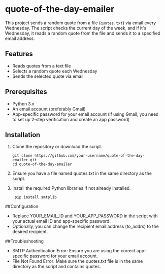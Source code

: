 # quote-of-the-day-emailer

This project sends a random quote from a file (`quotes.txt`) via email every Wednesday. The script checks the current day of the week, and if it's Wednesday, it reads a random quote from the file and sends it to a specified email address.

## Features

- Reads quotes from a text file
- Selects a random quote each Wednesday
- Sends the selected quote via email


## Prerequisites

- Python 3.x
- An email account (preferably Gmail)
- App-specific password for your email account (if using Gmail, you need to set up 2-step verification and create an app password)


## Installation

1. Clone the repository or download the script.

   ```
   git clone https://github.com/your-username/quote-of-the-day-emailer.git
   cd quote-of-the-day-emailer
   ```
2. Ensure you have a file named quotes.txt in the same directory as the script.

3. Install the required Python libraries if not already installed.
   ```
    pip install smtplib
   ```

   
##Configuration

 -  Replace YOUR_EMAIL_ID and YOUR_APP_PASSWORD in the script with your actual email ID and app-specific password.
 -  Optionally, you can change the recipient email address (to_addrs) to the desired recipient.

##Troubleshooting

  - SMTP Authentication Error: Ensure you are using the correct app-specific password for your email account.
  - File Not Found Error: Make sure the quotes.txt file is in the same directory as the script and contains quotes.





   
